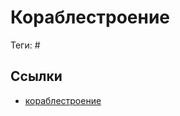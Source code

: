 # Кораблестроение

Теги: #

## Ссылки

* [кораблестроение](https://ru.wikipedia.org/wiki/%D0%9A%D0%BE%D1%80%D0%B0%D0%B1%D0%BB%D0%B5%D1%81%D1%82%D1%80%D0%BE%D0%B5%D0%BD%D0%B8%D0%B5 "Кораблестроение")
